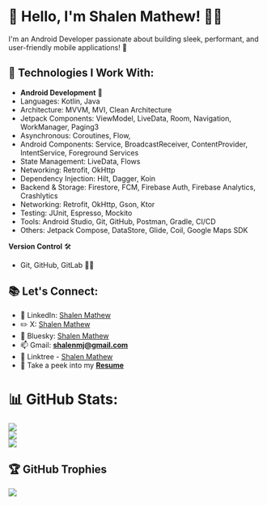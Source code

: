 # 👋 Hello, I'm Shalen Mathew! 👨‍💻

I'm an Android Developer passionate about building sleek, performant, and user-friendly mobile applications! 🚀

## 🔧 Technologies I Work With:
- **Android Development** 📱
- Languages: Kotlin, Java
- Architecture: MVVM, MVI, Clean Architecture
- Jetpack Components: ViewModel, LiveData, Room, Navigation, WorkManager, Paging3
- Asynchronous: Coroutines, Flow,
- Android Components: Service, BroadcastReceiver, ContentProvider, IntentService, Foreground Services
- State Management: LiveData, Flows
- Networking: Retrofit, OkHttp
- Dependency Injection: Hilt, Dagger, Koin
- Backend & Storage:  Firestore, FCM, Firebase Auth, Firebase Analytics, Crashlytics
- Networking: Retrofit, OkHttp, Gson, Ktor
- Testing: JUnit, Espresso, Mockito
- Tools: Android Studio, Git, GitHub, Postman, Gradle, CI/CD
- Others: Jetpack Compose, DataStore, Glide, Coil, Google Maps SDK

**Version Control** 🛠️
  - Git, GitHub, GitLab 🧑‍💻


## 📚 Let's Connect:
- 📎 LinkedIn: [Shalen Mathew](https://www.linkedin.com/in/shalen-mathew-3b566921b/) 
- ✏️ X: [Shalen Mathew](https://x.com/shalenmathew) 
- 🦋 Bluesky: [Shalen Mathew](https://bsky.app/profile/shalenmathew.bsky.social)
- 📫 Gmail: **shalenmj@gmail.com**
- 🌳 Linktree - [Shalen Mathew](https://linktr.ee/shalenmathew)
- 📄 Take a peek into my **<a href="https://drive.google.com/file/d/1_MWmKTTOrpFul-rDzCYcE-vOqBktRDjZ/view?usp=sharing" target="_blank"> Resume</a>**

# 📊 GitHub Stats:
![](https://github-readme-stats.vercel.app/api?username=shalenMathew&theme=dark&hide_border=false&include_all_commits=false&count_private=false)<br/>
![](https://github-readme-streak-stats.herokuapp.com/?user=shalenMathew&theme=dark&hide_border=false)<br/>
![](https://github-readme-stats.vercel.app/api/top-langs/?username=shalenMathew&theme=dark&hide_border=false&include_all_commits=false&count_private=false&layout=compact)

## 🏆 GitHub Trophies
![](https://github-profile-trophy.vercel.app/?username=shalenMathew&theme=radical&no-frame=false&no-bg=true&margin-w=4)


<!-- Proudly created with GPRM ( https://gprm.itsvg.in ) -->

